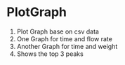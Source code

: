 # PlotGraph
1. Plot Graph base on csv data
1. One Graph for time and flow rate
1. Another Graph for time and weight
1. Shows the top 3 peaks
